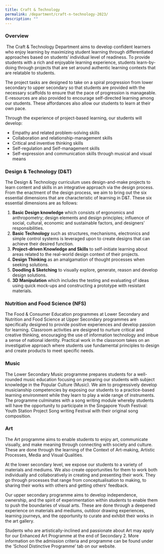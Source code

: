 ```yaml
---
title: Craft & Technology
permalink: /department/craft-n-technology-2023/
description: ""
---
```

### Overview

 The Craft & Technology Department aims to develop confident learners who enjoy learning by maximizing student learning through differentiated approaches based on students’ individual level of readiness. To provide students with a rich and enjoyable learning experience, students learn-by-doing through projects that are set around authentic learning contexts that are relatable to students.

The project tasks are designed to take on a spiral progression from lower secondary to upper secondary so that students are provided with the necessary scaffolds to ensure that the pace of progression is manageable. E-resources are also provided to encourage self-directed learning among our students. These affordances also allow our students to learn at their own pace.

Through the experience of project-based learning, our students will develop:

* Empathy and related problem-solving skills
* Collaboration and relationship-management skills
* Critical and inventive thinking skills
* Self-regulation and Self-management skills
* Self-expression and communication skills through musical and visual means

### Design & Technology (D&T)

The Design & Technology curriculum uses design-and-make projects to learn content and skills in an integrative approach via the design process. From the enactment of the design process, we aim to bring out the six essential dimensions that are characteristic of learning in D&T. These six essential dimensions are as follows:

1.  **Basic Design knowledge** which consists of ergonomics and anthropometry; design elements and design principles; influence of social, cultural, economic and sustainable factors, and designers’ responsibilities.
2.  **Basic Technology** such as structures, mechanisms, electronics and simple control systems is leveraged upon to create designs that can achieve their desired function.
3.  **Project-driven Knowledge and Skills** to self-initiate learning about areas related to the real-world design context of their projects.
4.  **Design Thinking** as an amalgamation of thought processes when seeking solutions.
5.  **Doodling & Sketching** to visually explore, generate, reason and develop design solutions.
6.  **3D Manipulation** which includes the testing and evaluating of ideas using quick mock-ups and constructing a prototype with resistant materials.

### Nutrition and Food Science (NFS)

The Food & Consumer Education programmes at Lower Secondary and Nutrition and Food Science at Upper Secondary programmes are specifically designed to provide positive experiences and develop passion for learning. Classroom activities are designed to nurture critical and creative thinking, encouraging the use of information technology and imbue a sense of national identity. Practical work in the classroom takes on an investigative approach where students use fundamental principles to design and create products to meet specific needs.

### Music

The Lower Secondary Music programme prepares students for a well-rounded music education focusing on preparing our students with subject knowledge in the Popular Culture (Music). We aim to progressively develop musicianship competencies by exposing our students to a practice-based learning environment while they learn to play a wide range of instruments. The programme culminates with a song writing module whereby students will have the opportunity to participate in the Singapore Youth Festival: Youth Station Project Song writing Festival with their original song composition.

### Art

The Art programme aims to enable students to enjoy art, communicate visually, and make meaning through connecting with society and culture. These are done through the learning of the Context of Art-making, Artistic Processes, Media and Visual Qualities.

At the lower secondary level, we expose our students to a variety of materials and mediums. We also create opportunities for them to work both individually and collaboratively in creating and presenting their work. They go through processes that range from conceptualisation to making, to sharing their works with others and getting others’ feedback.

Our upper secondary programme aims to develop independence, ownership, and the spirit of experimentation within students to enable them to push the boundaries of visual arts. These are done through a deepened experience on materials and mediums, outdoor drawing experiences, learning journeys, and the opportunity to curate and exhibit their works in the art gallery.

Students who are artistically-inclined and passionate about Art may apply for our Enhanced Art Programme at the end of Secondary 2. More information on the admission criteria and programme can be found under the ‘School Distinctive Programme’ tab on our website.